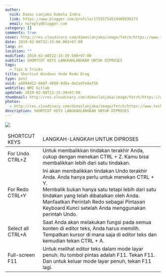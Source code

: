 ```yaml
---
author:
  nick: Dimas Lanjaka Kumala Indra
  link: https://www.blogger.com/profile/17555754514989936273
  email: noreply@blogger.com
category: []
comments: true
cover: http://res.cloudinary.com/dimaslanjaka/image/fetch/https://www.techlicious.com/images/computers/windows-10-shortcuts-510px.jpg
date: 2019-02-08T22:15:00.002+07:00
lang: en
location: ""
modified: 2019-02-08T22:15:39.508+07:00
subtitle: SHORTCUT KEYS LANGKAHLANGKAH UNTUK DIPROSES
tags:
  - Tips & Tricks
title: Shortcut Windows Undo Redo Drag
type: post
uuid: a8894d12-6b8f-4888-8d8a-de2ad7e8af5b
webtitle: WMI Gitlab
updated: 2019-02-08T22:15:39+07:00
thumbnail: http://res.cloudinary.com/dimaslanjaka/image/fetch/https://www.techlicious.com/images/computers/windows-10-shortcuts-510px.jpg
photos:
  - http://res.cloudinary.com/dimaslanjaka/image/fetch/https://www.techlicious.com/images/computers/windows-10-shortcuts-510px.jpg
description: SHORTCUT KEYS LANGKAHLANGKAH UNTUK DIPROSES
---
```


<div dir="ltr" style="text-align: left;" trbidi="on"><img src="http://res.cloudinary.com/dimaslanjaka/image/fetch/https://www.techlicious.com/images/computers/windows-10-shortcuts-510px.jpg"><table>    <thead>        <tr>            <td>                SHORTCUT KEYS             </td>            <td>                LANGKAH-LANGKAH UNTUK DIPROSES             </td>        </tr>    </thead>    <tbody>        <tr>            <td>                For Undo CTRL+Z             </td>            <td>                Untuk membalikkan tindakan terakhir Anda, cukup dengan menekan CTRL + Z. Kamu bisa membalikkan lebih dari satu tindakan.             </td>        </tr>        <tr>            <td>                For Redo CTRL+Y             </td>            <td>                Ini akan membalikkan tindakan Undo terakhir Anda. Anda hanya perlu untuk menekan CTRL + Y. &nbsp;&nbsp;&nbsp;&nbsp;&nbsp;&nbsp;&nbsp;&nbsp;&nbsp;&nbsp;&nbsp;&nbsp;&nbsp;&nbsp;&nbsp;&nbsp;<br> Membalik bukan hanya satu tetapi lebih dari satu tindakan yang telah dibatalkan oleh Anda. Manfaatkan Perintah Redo sebagai Pintasan Keyboard Kunci setelah Anda menggunakan perintah Undo.             </td>        </tr>        <tr>            <td>                Select all CTRL+A             </td>            <td>                Saat Anda akan melakukan fungsi pada semua konten di editor teks, Anda harus memilih. Tempatkan kursor di mana saja di editor teks dan kemudian tekan CTRL + A.             </td>        </tr>        <tr>            <td>                Full-screen F11             </td>            <td>                Untuk melihat editor teks dalam mode layar penuh. Itu tombol pintas adalah F11. Tekan F11. Dan untuk keluar mode layar penuh, tekan F11 lagi.             </td>        </tr>    </tbody></table><br></div><script>document.querySelectorAll("pre,code");
  pretext.forEach(function (el) {
    el.classList.toggle("notranslate", true);
  });</script><script>document.querySelectorAll("pre,code");
  pretext.forEach(function (el) {
    el.classList.toggle("notranslate", true);
  });</script><script>document.querySelectorAll("pre,code");
  pretext.forEach(function (el) {
    el.classList.toggle("notranslate", true);
  });</script>